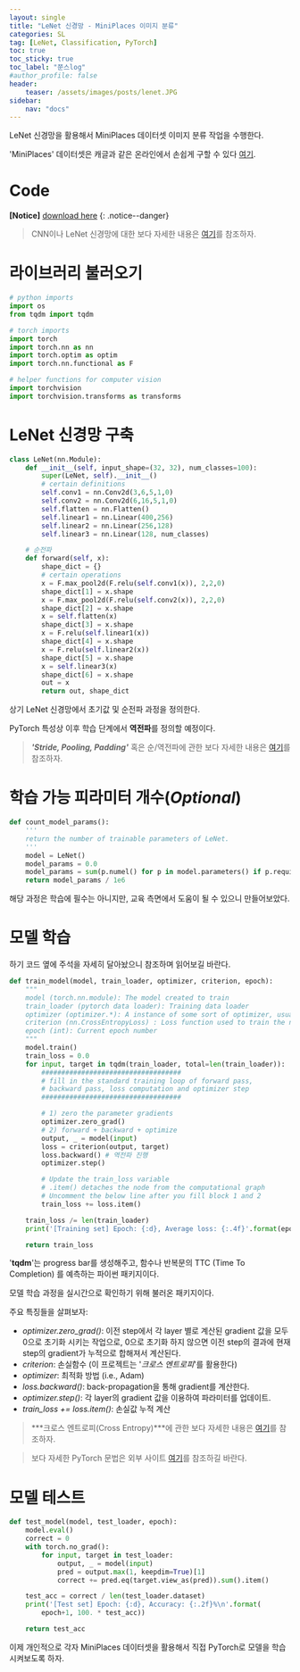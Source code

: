 ```yaml
---
layout: single
title: "LeNet 신경망 - MiniPlaces 이미지 분류"
categories: SL
tag: [LeNet, Classification, PyTorch]
toc: true
toc_sticky: true
toc_label: "쭌스log"
#author_profile: false
header:
    teaser: /assets/images/posts/lenet.JPG
sidebar:
    nav: "docs"
---
```


LeNet 신경망을 활용해서 MiniPlaces 데이터셋 이미지 분류 작업을 수행한다.

'MiniPlaces' 데이터셋은 캐글과 같은 온라인에서 손쉽게 구할 수 있다 [여기](https://www.kaggle.com/datasets/russchua/miniplaces).

# Code
**[Notice]** [download here](https://github.com/hchoi256/cs540-AI/tree/main/convolutional-neural-network)
{: .notice--danger}

> CNN이나 LeNet 신경망에 대한 보다 자세한 내용은 [여기](https://github.com/hchoi256/ai-terms/blob/main/README.md)를 참조하자.

# 라이브러리 불러오기

```python
# python imports
import os
from tqdm import tqdm

# torch imports
import torch
import torch.nn as nn
import torch.optim as optim
import torch.nn.functional as F

# helper functions for computer vision
import torchvision
import torchvision.transforms as transforms
```

# LeNet 신경망 구축

```python
class LeNet(nn.Module):
    def __init__(self, input_shape=(32, 32), num_classes=100):
        super(LeNet, self).__init__()
        # certain definitions
        self.conv1 = nn.Conv2d(3,6,5,1,0)
        self.conv2 = nn.Conv2d(6,16,5,1,0)
        self.flatten = nn.Flatten()
        self.linear1 = nn.Linear(400,256)
        self.linear2 = nn.Linear(256,128)
        self.linear3 = nn.Linear(128, num_classes)

    # 순전파
    def forward(self, x):
        shape_dict = {}
        # certain operations
        x = F.max_pool2d(F.relu(self.conv1(x)), 2,2,0)
        shape_dict[1] = x.shape
        x = F.max_pool2d(F.relu(self.conv2(x)), 2,2,0)
        shape_dict[2] = x.shape
        x = self.flatten(x)
        shape_dict[3] = x.shape
        x = F.relu(self.linear1(x))
        shape_dict[4] = x.shape
        x = F.relu(self.linear2(x))
        shape_dict[5] = x.shape
        x = self.linear3(x)
        shape_dict[6] = x.shape
        out = x
        return out, shape_dict
```

상기 LeNet 신경망에서 초기값 및 순전파 과정을 정의한다.

PyTorch 특성상 이후 학습 단계에서 **역전파**를 정의할 예정이다.

> ***'Stride, Pooling, Padding'*** 혹은 순/역전파에 관한 보다 자세한 내용은 [여기](https://github.com/hchoi256/ai-terms/blob/main/README.md)를 참조하자.

# 학습 가능 피라미터 개수(*Optional*)

```python
def count_model_params():
    '''
    return the number of trainable parameters of LeNet.
    '''
    model = LeNet()
    model_params = 0.0
    model_params = sum(p.numel() for p in model.parameters() if p.requires_grad)
    return model_params / 1e6   
```

해당 과정은 학습에 필수는 아니지만, 교육 측면에서 도움이 될 수 있으니 만들어보았다.

# 모델 학습

하기 코드 옆에 주석을 자세히 달아놨으니 참조하며 읽어보길 바란다.

```python
def train_model(model, train_loader, optimizer, criterion, epoch):
    """
    model (torch.nn.module): The model created to train
    train_loader (pytorch data loader): Training data loader
    optimizer (optimizer.*): A instance of some sort of optimizer, usually SGD
    criterion (nn.CrossEntropyLoss) : Loss function used to train the network
    epoch (int): Current epoch number
    """
    model.train()
    train_loss = 0.0
    for input, target in tqdm(train_loader, total=len(train_loader)):
        ###################################
        # fill in the standard training loop of forward pass,
        # backward pass, loss computation and optimizer step
        ###################################

        # 1) zero the parameter gradients
        optimizer.zero_grad()
        # 2) forward + backward + optimize
        output, _ = model(input)
        loss = criterion(output, target)
        loss.backward() # 역전파 진행
        optimizer.step()

        # Update the train_loss variable
        # .item() detaches the node from the computational graph
        # Uncomment the below line after you fill block 1 and 2
        train_loss += loss.item()

    train_loss /= len(train_loader)
    print('[Training set] Epoch: {:d}, Average loss: {:.4f}'.format(epoch+1, train_loss))

    return train_loss
```

'**tqdm**'는 progress bar를 생성해주고, 함수나 반복문의 TTC (Time To Completion) 를 예측하는 파이썬 패키지이다.

모델 학습 과정을 실시간으로 확인하기 위해 불러온 패키지이다.

주요 특징들을 살펴보자:
- *optimizer.zero_grad()*: 이전 step에서 각 layer 별로 계산된 gradient 값을 모두 0으로 초기화 시키는 작업으로, 0으로 초기화 하지 않으면 이전 step의 결과에 현재 step의 gradient가 누적으로 합해져서 계산된다.
- *criterion*: 손실함수 (이 프로젝트는 '*크로스 엔트로피*'를 활용한다)
- *optimizer*: 최적화 방법 (i.e., Adam)
- *loss.backward()*: back-propagation을 통해 gradient를 계산한다.
- *optimizer.step()*: 각 layer의 gradient 값을 이용하여 파라미터를 업데이트.
- *train_loss += loss.item()*: 손실값 누적 계산

> ***크로스 엔트로피(Cross Entropy)***에 관한 보다 자세한 내용은 [여기](https://github.com/hchoi256/ai-terms/blob/main/README.md)를 참조하자.

> 보다 자세한 PyTorch 문법은 외부 사이트 [여기](https://gaussian37.github.io/dl-pytorch-snippets/)를 참조하길 바란다.

# 모델 테스트

```python
def test_model(model, test_loader, epoch):
    model.eval()
    correct = 0
    with torch.no_grad():
        for input, target in test_loader:
            output, _ = model(input)
            pred = output.max(1, keepdim=True)[1]
            correct += pred.eq(target.view_as(pred)).sum().item()

    test_acc = correct / len(test_loader.dataset)
    print('[Test set] Epoch: {:d}, Accuracy: {:.2f}%\n'.format(
        epoch+1, 100. * test_acc))

    return test_acc
```

이제 개인적으로 각자 MiniPlaces 데이터셋을 활용해서 직접 PyTorch로 모델을 학습시켜보도록 하자.
